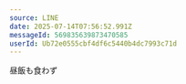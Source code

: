 ```yaml
---
source: LINE
date: 2025-07-14T07:56:52.991Z
messageId: 569835639873470585
userId: Ub72e0555cbf4df6c5440b4dc7993c71d
---
```


昼飯も食わず